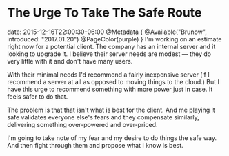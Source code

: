 # The Urge To Take The Safe Route
date: 2015-12-16T22:00:30-06:00
@Metadata {
  @Available("Brunow", introduced: "2017.01.20")
  @PageColor(purple)
}
I'm working on an estimate right now for a potential client. The company has an internal server and it looking to upgrade it. I believe their server needs are modest &mdash; they do very little with it and don't have many users.

With their minimal needs I'd recommend a fairly inexpensive server (if I recommend a server at all as opposed to moving things to the cloud.) But I have this urge to recommend something with more power just in case. It feels safer to do that.

The problem is that that isn't what is best for the client. And me playing it safe validates everyone else's fears and they compensate similarly, delivering something over-powered and over-priced.

I'm going to take note of my fear and my desire to do things the safe way. And then fight through them and propose what I know is best. 

